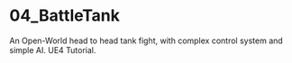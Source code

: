 # 04_BattleTank
An Open-World head to head tank fight, with complex control system and simple AI. UE4 Tutorial.
